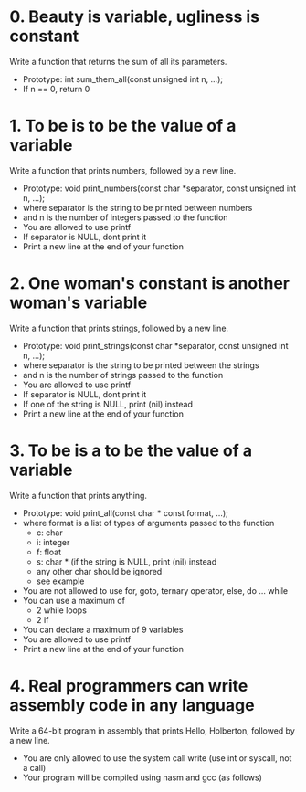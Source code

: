 # 0. Beauty is variable, ugliness is constant 

Write a function that returns the sum of all its parameters.

- Prototype: int sum_them_all(const unsigned int n, ...);
- If n == 0, return 0


# 1. To be is to be the value of a variable

Write a function that prints numbers, followed by a new line.

- Prototype: void print_numbers(const char *separator, const unsigned int n, ...);
- where separator is the string to be printed between numbers
- and n is the number of integers passed to the function
- You are allowed to use printf
- If separator is NULL, dont print it
- Print a new line at the end of your function


# 2. One woman's constant is another woman's variable 

Write a function that prints strings, followed by a new line.

- Prototype: void print_strings(const char *separator, const unsigned int n, ...);
- where separator is the string to be printed between the strings
- and n is the number of strings passed to the function
- You are allowed to use printf
- If separator is NULL, dont print it
- If one of the string is NULL, print (nil) instead
- Print a new line at the end of your function


# 3. To be is a to be the value of a variable 

Write a function that prints anything.

- Prototype: void print_all(const char * const format, ...);
- where format is a list of types of arguments passed to the function
	- c: char
	- i: integer
	- f: float
	- s: char * (if the string is NULL, print (nil) instead
	- any other char should be ignored
	- see example
- You are not allowed to use for, goto, ternary operator, else, do ... while
- You can use a maximum of
	- 2 while loops
	- 2 if
- You can declare a maximum of 9 variables
- You are allowed to use printf
- Print a new line at the end of your function


# 4. Real programmers can write assembly code in any language

Write a 64-bit program in assembly that prints Hello, Holberton, followed by a new line.

- You are only allowed to use the system call write (use int or syscall, not a call)
- Your program will be compiled using nasm and gcc (as follows)
